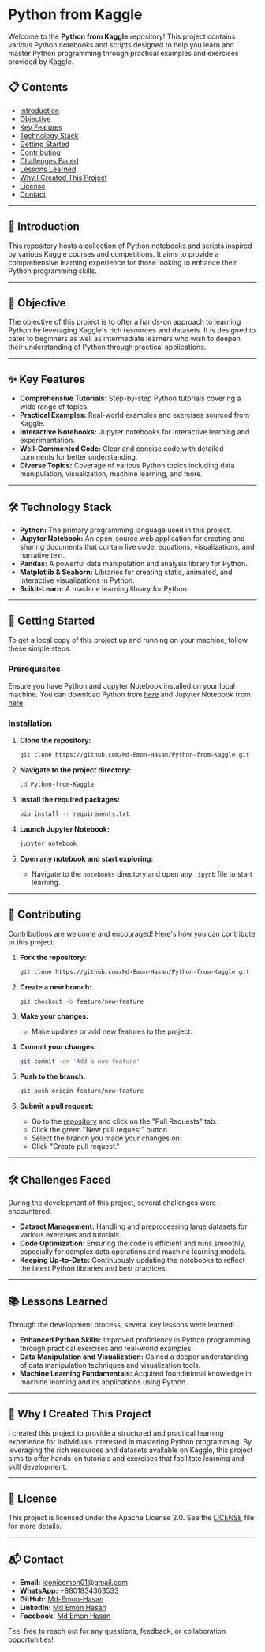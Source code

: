 # Python from Kaggle

Welcome to the **Python from Kaggle** repository! This project contains various Python notebooks and scripts designed to help you learn and master Python programming through practical examples and exercises provided by Kaggle.

## 📋 Contents

- [Introduction](#introduction)
- [Objective](#objective)
- [Key Features](#key-features)
- [Technology Stack](#technology-stack)
- [Getting Started](#getting-started)
- [Contributing](#contributing)
- [Challenges Faced](#challenges-faced)
- [Lessons Learned](#lessons-learned)
- [Why I Created This Project](#why-i-created-this-project)
- [License](#license)
- [Contact](#contact)

---

## 📖 Introduction

This repository hosts a collection of Python notebooks and scripts inspired by various Kaggle courses and competitions. It aims to provide a comprehensive learning experience for those looking to enhance their Python programming skills.

---

## 🎯 Objective

The objective of this project is to offer a hands-on approach to learning Python by leveraging Kaggle's rich resources and datasets. It is designed to cater to beginners as well as intermediate learners who wish to deepen their understanding of Python through practical applications.

---

## ✨ Key Features

- **Comprehensive Tutorials:** Step-by-step Python tutorials covering a wide range of topics.
- **Practical Examples:** Real-world examples and exercises sourced from Kaggle.
- **Interactive Notebooks:** Jupyter notebooks for interactive learning and experimentation.
- **Well-Commented Code:** Clear and concise code with detailed comments for better understanding.
- **Diverse Topics:** Coverage of various Python topics including data manipulation, visualization, machine learning, and more.

---

## 🛠️ Technology Stack

- **Python:** The primary programming language used in this project.
- **Jupyter Notebook:** An open-source web application for creating and sharing documents that contain live code, equations, visualizations, and narrative text.
- **Pandas:** A powerful data manipulation and analysis library for Python.
- **Matplotlib & Seaborn:** Libraries for creating static, animated, and interactive visualizations in Python.
- **Scikit-Learn:** A machine learning library for Python.

---

## 🚀 Getting Started

To get a local copy of this project up and running on your machine, follow these simple steps:

### Prerequisites

Ensure you have Python and Jupyter Notebook installed on your local machine. You can download Python from [here](https://www.python.org/downloads/) and Jupyter Notebook from [here](https://jupyter.org/install).

### Installation

1. **Clone the repository:**

   ```bash
   git clone https://github.com/Md-Emon-Hasan/Python-from-Kaggle.git
   ```

2. **Navigate to the project directory:**

   ```bash
   cd Python-from-Kaggle
   ```

3. **Install the required packages:**

   ```bash
   pip install -r requirements.txt
   ```

4. **Launch Jupyter Notebook:**

   ```bash
   jupyter notebook
   ```

5. **Open any notebook and start exploring:**

   - Navigate to the `notebooks` directory and open any `.ipynb` file to start learning.

---

## 🤝 Contributing

Contributions are welcome and encouraged! Here's how you can contribute to this project:

1. **Fork the repository:**

   ```bash
   git clone https://github.com/Md-Emon-Hasan/Python-from-Kaggle.git
   ```

2. **Create a new branch:**

   ```bash
   git checkout -b feature/new-feature
   ```

3. **Make your changes:**

   - Make updates or add new features to the project.

4. **Commit your changes:**

   ```bash
   git commit -am 'Add a new feature'
   ```

5. **Push to the branch:**

   ```bash
   git push origin feature/new-feature
   ```

6. **Submit a pull request:**

   - Go to the [repository](https://github.com/Md-Emon-Hasan/Python-from-Kaggle) and click on the "Pull Requests" tab.
   - Click the green "New pull request" button.
   - Select the branch you made your changes on.
   - Click "Create pull request."

---

## 🛠️ Challenges Faced

During the development of this project, several challenges were encountered:

- **Dataset Management:** Handling and preprocessing large datasets for various exercises and tutorials.
- **Code Optimization:** Ensuring the code is efficient and runs smoothly, especially for complex data operations and machine learning models.
- **Keeping Up-to-Date:** Continuously updating the notebooks to reflect the latest Python libraries and best practices.

---

## 📚 Lessons Learned

Through the development process, several key lessons were learned:

- **Enhanced Python Skills:** Improved proficiency in Python programming through practical exercises and real-world examples.
- **Data Manipulation and Visualization:** Gained a deeper understanding of data manipulation techniques and visualization tools.
- **Machine Learning Fundamentals:** Acquired foundational knowledge in machine learning and its applications using Python.

---

## 🌟 Why I Created This Project

I created this project to provide a structured and practical learning experience for individuals interested in mastering Python programming. By leveraging the rich resources and datasets available on Kaggle, this project aims to offer hands-on tutorials and exercises that facilitate learning and skill development.

---

## 📜 License

This project is licensed under the Apache License 2.0. See the [LICENSE](LICENSE) file for more details.

---

## 📬 Contact

- **Email:** [iconicemon01@gmail.com](mailto:iconicemon01@gmail.com)
- **WhatsApp:** [+8801834363533](https://wa.me/8801834363533)
- **GitHub:** [Md-Emon-Hasan](https://github.com/Md-Emon-Hasan)
- **LinkedIn:** [Md Emon Hasan](https://www.linkedin.com/in/md-emon-hasan)
- **Facebook:** [Md Emon Hasan](https://www.facebook.com/mdemon.hasan2001/)

Feel free to reach out for any questions, feedback, or collaboration opportunities!
